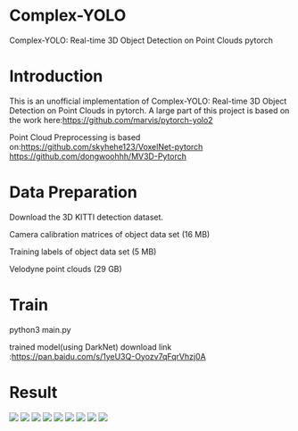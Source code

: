 # Complex-YOLO
Complex-YOLO: Real-time 3D Object Detection on Point Clouds   pytorch

# Introduction
This is an unofficial implementation of Complex-YOLO: Real-time 3D Object Detection on Point Clouds in pytorch. A large part of this project is based on the work here:https://github.com/marvis/pytorch-yolo2


Point Cloud Preprocessing is based on:https://github.com/skyhehe123/VoxelNet-pytorch
                                      https://github.com/dongwoohhh/MV3D-Pytorch


# Data Preparation

Download the 3D KITTI detection dataset.

Camera calibration matrices of object data set (16 MB)

Training labels of object data set (5 MB)

Velodyne point clouds (29 GB)


# Train

python3 main.py

trained model(using DarkNet) download link :https://pan.baidu.com/s/1yeU3Q-Oyozv7qFqrVhzj0A

# Result

![](https://github.com/AI-liu/Complex-YOLO/blob/master/results/1.png)
![](https://github.com/AI-liu/Complex-YOLO/blob/master/results/2.png)
![](https://github.com/AI-liu/Complex-YOLO/blob/master/results/3.png)
![](https://github.com/AI-liu/Complex-YOLO/blob/master/results/4.png)
![](https://github.com/AI-liu/Complex-YOLO/blob/master/results/5.png)
![](https://github.com/AI-liu/Complex-YOLO/blob/master/results/6.png)
![](https://github.com/AI-liu/Complex-YOLO/blob/master/results/7.png)
![](https://github.com/AI-liu/Complex-YOLO/blob/master/results/8.png)
![](https://github.com/AI-liu/Complex-YOLO/blob/master/results/9.png)
